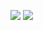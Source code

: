![](https://images.velog.io/images/perfumellim/post/6cddbbfc-cc4a-47b3-bf29-022b0e6ce5d6/coderoasters.png)
![](https://images.velog.io/images/perfumellim/post/d4321e84-a243-499d-bd89-6ab4db5f11b9/%E1%84%8F%E1%85%A9%E1%84%83%E1%85%B3%E1%84%85%E1%85%A9%E1%84%89%E1%85%B3%E1%84%90%E1%85%A5%E1%84%89%E1%85%B3.png)
